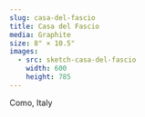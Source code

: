 ```yaml
---
slug: casa-del-fascio
title: Casa del Fascio
media: Graphite
size: 8" × 10.5"
images:
  - src: sketch-casa-del-fascio
    width: 600
    height: 785
---
```

Como, Italy
